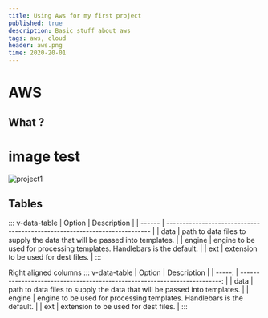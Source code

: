 ```yaml
---
title: Using Aws for my first project
published: true
description: Basic stuff about aws
tags: aws, cloud
header: aws.png
time: 2020-20-01
---
```


# AWS

## What ?

# image test

![project1](~/assets/blog/images/vuejspattern.png)

## Tables

::: v-data-table
| Option | Description |
| ------ | ------------------------------------------------------------------------- |
| data | path to data files to supply the data that will be passed into templates. |
| engine | engine to be used for processing templates. Handlebars is the default. |
| ext | extension to be used for dest files. |
:::

Right aligned columns
::: v-data-table
| Option | Description |
| -----: | ------------------------------------------------------------------------: |
| data | path to data files to supply the data that will be passed into templates. |
| engine | engine to be used for processing templates. Handlebars is the default. |
| ext | extension to be used for dest files. |
:::
